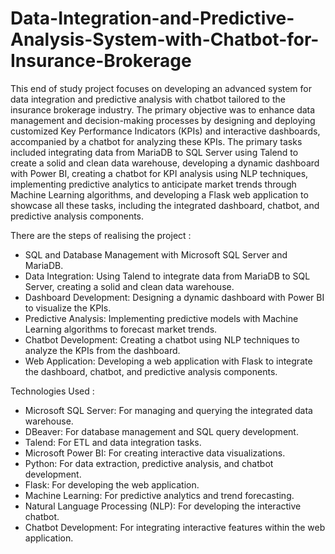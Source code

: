 # Data-Integration-and-Predictive-Analysis-System-with-Chatbot-for-Insurance-Brokerage

This end of study project focuses on developing an advanced system for data integration and predictive analysis with chatbot tailored to the insurance brokerage industry. The primary objective was to enhance data management and decision-making processes by designing and deploying customized Key Performance Indicators (KPIs) and interactive dashboards, accompanied by a chatbot for analyzing these KPIs.
The primary tasks included integrating data from MariaDB to SQL Server using Talend to create a solid and clean data warehouse, developing a dynamic dashboard with Power BI, creating a chatbot for KPI analysis using NLP techniques, implementing predictive analytics to anticipate market trends through Machine Learning algorithms, and developing a Flask web application to showcase all these tasks, including the integrated dashboard, chatbot, and predictive analysis components.


There are the steps of realising the project :

- SQL and Database Management with Microsoft SQL Server and MariaDB.
- Data Integration: Using Talend to integrate data from MariaDB to SQL Server, creating a solid and clean data warehouse.
- Dashboard Development: Designing a dynamic dashboard with Power BI to visualize the KPIs.
- Predictive Analysis: Implementing predictive models with Machine Learning algorithms to forecast market trends.
- Chatbot Development: Creating a chatbot using NLP techniques to analyze the KPIs from the dashboard.
- Web Application: Developing a web application with Flask to integrate the dashboard, chatbot, and predictive analysis components.


Technologies Used :

- Microsoft SQL Server: For managing and querying the integrated data warehouse.
- DBeaver: For database management and SQL query development.
- Talend: For ETL and data integration tasks.
- Microsoft Power BI: For creating interactive data visualizations.
- Python: For data extraction, predictive analysis, and chatbot development.
- Flask: For developing the web application.
- Machine Learning: For predictive analytics and trend forecasting.
- Natural Language Processing (NLP): For developing the interactive chatbot.
- Chatbot Development: For integrating interactive features within the web application.

